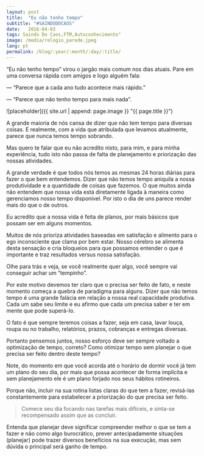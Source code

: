 ```yaml
---
layout: post
title:  "Eu não tenho tempo"
subtitle: "#SAINDODOCAOS"
date:   2016-04-03
tags: Saindo Do Caos,FTM,Autoconhecimento"
image: /media/relogio_parede.jpeg
lang: pt
permalink: /blog/:year/:month/:day/:title/
---
```


“Eu não tenho tempo” virou o jargão mais comum nos dias atuais. Pare em uma conversa rápida com amigos e logo alguém fala:

— “Parece que a cada ano tudo acontece mais rápido.”

— “Parece que não tenho tempo para mais nada”.

![placeholder]({{ site.url | append: page.image }} "{{ page.title }}")

A grande maioria de nós cansa de dizer que não tem tempo para diversas coisas. E realmente, com a vida que atribulada que levamos atualmente, parece que nunca temos tempo sobrando.

Mas quero te falar que eu não acredito nisto, para mim, e para minha experiência, tudo isto não passa de falta de planejamento e priorização das nossas atividades.

A grande verdade é que todos nós temos as mesmas 24 horas diárias para fazer o que bem entendemos. Dizer que não temos tempo aniquila a nossa produtividade e a quantidade de coisas que fazemos. O que muitos ainda não entendem que nossa vida está diretamente ligada à maneira como gerenciamos nosso tempo disponível. Por isto o dia de uns parece render mais do que o de outros.

Eu acredito que a nossa vida é feita de planos, por mais básicos que possam ser em alguns momentos.

Muitos de nós prioriza atividades baseadas em satisfação e alimento para o ego inconsciente que clama por bem estar. Nosso cérebro se alimenta desta sensação e cria bloqueios para que possamos entender o que é importante e traz resultados versus nossa satisfação.

Olhe para trás e veja, se você realmente quer algo, você sempre vai conseguir achar um “tempinho”.

Por este motivo devemos ter claro que o precisa ser feito de fato, e neste momento começa a quebra de paradigma para alguns. Dizer que não temos tempo é uma grande falácia em relação a nossa real capacidade produtiva. Cada um sabe seu limite e eu afirmo que cada um precisa saber e ter em mente que pode superá-lo.

O fato é que sempre teremos coisas a fazer, seja em casa, lavar louça, roupa ou no trabalho, relatórios, prazos, cobranças e entregas diversas.

Portanto pensemos juntos, nosso esforço deve ser sempre voltado a optimização de tempo, correto? Como otimizar tempo sem planejar o que precisa ser feito dentro deste tempo?

Note, do momento em que você acorda até o horário de dormir você já tem um plano do seu dia, por mais que possa acontecer de forma implícita e sem planejamento ele é um plano forjado nos seus hábitos rotineiros.

Porque não, incluir na sua rotina listas claras do que tem a fazer, revisá-las constantemente para estabelecer a priorização do que precisa ser feito.

> Comece seu dia focando nas tarefas mais difíceis, e sinta-se recompensado assim que as concluir.

Entenda que planejar deve significar compreender melhor o que se tem a fazer e não como algo burocrático, prever antecipadamente situações (planejar) pode trazer diversos benefícios na sua execução, mas sem dúvida o principal será ganho de tempo.